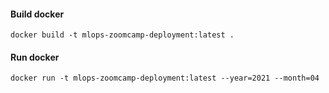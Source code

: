 #### Build docker
`docker build -t mlops-zoomcamp-deployment:latest .`

#### Run docker
`docker run -t mlops-zoomcamp-deployment:latest --year=2021 --month=04`
